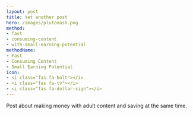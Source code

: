 ```yaml
---
layout: post
title: Yet another post
hero: /images/plutonash.png
method:
- fast
- consuming-content
- with-small-earning-potential
methodName:
- Fast
- Consuming Content
- Small Earning Potential
icon:
- <i class="fas fa-bolt"></i>
- <i class="fas fa-tv"></i>
- <i class="fas fa-dollar-sign"></i>
---
```


Post about making money with adult content and saving at the same time.
